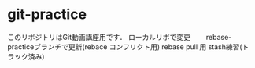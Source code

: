 # git-practice
このリポジトリはGit動画講座用です．
ローカルリポで変更　　
rebase-practiceブランチで更新(rebace コンフリクト用)
rebase pull 用
stash練習(トラック済み)